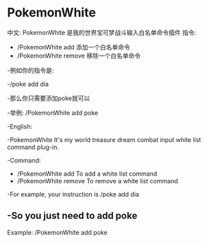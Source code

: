 # PokemonWhite
中文:
PokemonWhite 是我的世界宝可梦战斗输入白名单命令插件
指令:
- /PokemonWhite add <command>  添加一个白名单命令
- /PokemonWhite remove <command> 移除一个白名单命令

-例如你的指令是:

-/poke add dia

-那么你只需要添加poke就可以

-举例: /PokemonWhite add poke

-English:

-PokemonWhite It's my world treasure dream combat input white list command plug-in.

-Command:
- /PokemonWhite add <command> To add a white list command
- /PokemonWhite remove <command> To remove a white list command

-For example, your instruction is /poke add dia

-So you just need to add poke
-
Example: /PokemonWhite add poke
